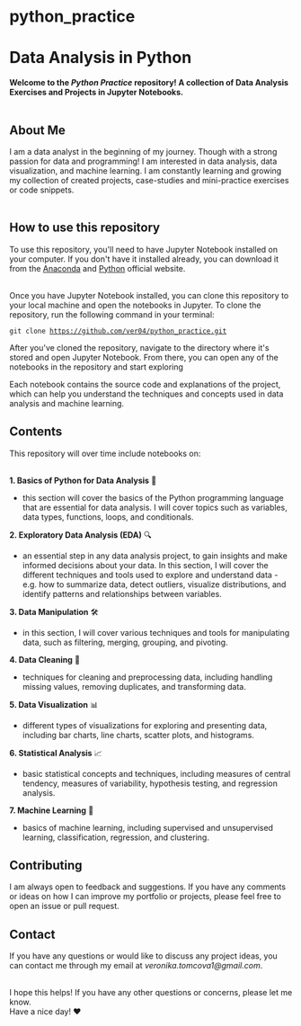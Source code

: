 # python_practice
<h1>Data Analysis in Python</h1>



<b> Welcome to the <i>Python Practice</i> repository! A collection of Data Analysis Exercises and Projects in Jupyter Notebooks. </b>
<br><br>

<h2> About Me </h2>
I am a data analyst in the beginning of my journey. Though with a strong passion for data and programming! I am interested in data analysis, data visualization, and machine learning. I am constantly learning and growing my collection of created projects, case-studies and mini-practice exercises or code snippets.
<br><br>

<h2> How to use this repository </h2>
To use this repository, you'll need to have Jupyter Notebook installed on your computer. If you don't have it installed already, you can download it from the <a href="https://www.anaconda.com/products/distribution">Anaconda</a> and <a href="https://www.python.org/downloads/">Python</a> official website.

<br>Once you have Jupyter Notebook installed, you can clone this repository to your local machine and open the notebooks in Jupyter. To clone the repository, run the following command in your terminal:

<code>git clone https://github.com/ver04/python_practice.git</code>

After you've cloned the repository, navigate to the directory where it's stored and open Jupyter Notebook. From there, you can open any of the notebooks in the repository and start exploring

Each notebook contains the source code and explanations of the project, which can help you understand the techniques and concepts used in data analysis and machine learning.

<h2>Contents</h2>
This repository will over time include notebooks on: <br> <br>

<b>1. Basics of Python for Data Analysis</b> :snake:
- this section will cover the basics of the Python programming language that are essential for data analysis. I will cover topics such as variables, data types, functions, loops, and conditionals. 

<b>2. Exploratory Data Analysis (EDA)</b> :mag:
- an essential step in any data analysis project, to gain insights and make informed decisions about your data. In this section, I will cover the different techniques and tools used to explore and understand data - e.g. how to summarize data, detect outliers, visualize distributions, and identify patterns and relationships between variables. 

<b>3. Data Manipulation</b> :hammer_and_wrench:
- in this section, I will cover various techniques and tools for manipulating data, such as filtering, merging, grouping, and pivoting. 

<b>4. Data Cleaning</b> :broom:
- techniques for cleaning and preprocessing data, including handling missing values, removing duplicates, and transforming data.

<b>5. Data Visualization</b> :bar_chart:
- different types of visualizations for exploring and presenting data, including bar charts, line charts, scatter plots, and histograms.

<b>6. Statistical Analysis</b> :chart_with_upwards_trend:
- basic statistical concepts and techniques, including measures of central tendency, measures of variability, hypothesis testing, and regression analysis.

<b>7. Machine Learning</b> :brain:
- basics of machine learning, including supervised and unsupervised learning, classification, regression, and clustering.


<h2>Contributing</h2> 
I am always open to feedback and suggestions. If you have any comments or ideas on how I can improve my portfolio or projects, please feel free to open an issue or pull request.

<h2>Contact</h2>
If you have any questions or would like to discuss any project ideas, you can contact me through my email at <i>veronika.tomcova1@gmail.com</i>.

<br>I hope this helps! If you have any other questions or concerns, please let me know. 
<br> Have a nice day! ♥
